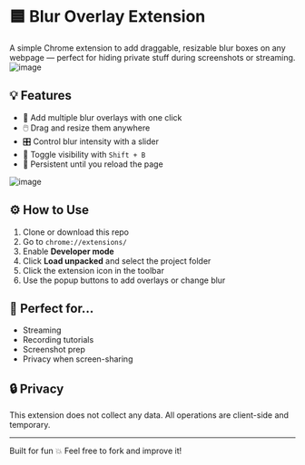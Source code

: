 # 🟦 Blur Overlay Extension
A simple Chrome extension to add draggable, resizable blur boxes on any webpage — perfect for hiding private stuff during screenshots or streaming.
![image](https://github.com/user-attachments/assets/14ff6176-1f45-4a0a-97fd-5cf41ea935f4)

## 💡 Features

- 🧊 Add multiple blur overlays with one click
- 🖱️ Drag and resize them anywhere
- 🎛️ Control blur intensity with a slider
- 🎹 Toggle visibility with `Shift + B`
- 💾 Persistent until you reload the page
  
![image](https://github.com/user-attachments/assets/b1fded7c-34e9-49f2-a689-c0acd1a66aaa)


## ⚙️ How to Use

1. Clone or download this repo
2. Go to `chrome://extensions/`
3. Enable **Developer mode**
4. Click **Load unpacked** and select the project folder
5. Click the extension icon in the toolbar
6. Use the popup buttons to add overlays or change blur

## 📸 Perfect for...

- Streaming
- Recording tutorials
- Screenshot prep
- Privacy when screen-sharing

## 🔒 Privacy
This extension does not collect any data. All operations are client-side and temporary.

---

Built for fun 💥 Feel free to fork and improve it!
